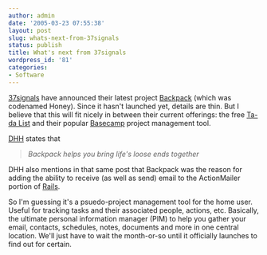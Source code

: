 ```yaml
---
author: admin
date: '2005-03-23 07:55:38'
layout: post
slug: whats-next-from-37signals
status: publish
title: What's next from 37signals
wordpress_id: '81'
categories:
- Software
---
```


[37signals](http://37signals.com) have announced their latest project
[Backpack](http://37signals.com/svn/archives2/2005/03/backpack_whats.php)
(which was codenamed Honey). Since it hasn't launched yet, details are
thin. But I believe that this will fit nicely in between their current
offerings: the free [Ta-da List](http://tadalist.com/) and their popular
[Basecamp](http://basecamphq.com/) project management tool.

[DHH](http://www.loudthinking.com/arc/000429.html) states that

> *Backpack helps you bring life's loose ends together*

DHH also mentions in that same post that Backpack was the reason for
adding the ability to receive (as well as send) email to the
ActionMailer portion of [Rails](http://www.rubyonrails.org/).

So I'm guessing it's a psuedo-project management tool for the home user.
Useful for tracking tasks and their associated people, actions, etc.
Basically, the ultimate personal information manager (PIM) to help you
gather your email, contacts, schedules, notes, documents and more in one
central location. We'll just have to wait the month-or-so until it
officially launches to find out for certain.
